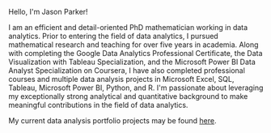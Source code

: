 Hello, I'm Jason Parker! 

I am an efficient and detail-oriented PhD mathematician working in data analytics. Prior to entering the field of data analytics, I pursued mathematical research and teaching for over five years in academia. Along with completing the Google Data Analytics Professional Certificate, the Data Visualization with Tableau Specialization, and the Microsoft Power BI Data Analyst Specialization on Coursera, I have also completed professional courses and multiple data analysis projects in Microsoft Excel, SQL, Tableau, Microsoft Power BI, Python, and R. I'm passionate about leveraging my exceptionally strong analytical and quantitative background to make meaningful contributions in the field of data analytics.

My current data analysis portfolio projects may be found [here](https://github.com/jasonparker1991/DataAnalysisPortfolioProjects/blob/main/README.md).

<!---
jasonparker1991/jasonparker1991 is a ✨ special ✨ repository because its `README.md` (this file) appears on your GitHub profile.
You can click the Preview link to take a look at your changes.
--->
